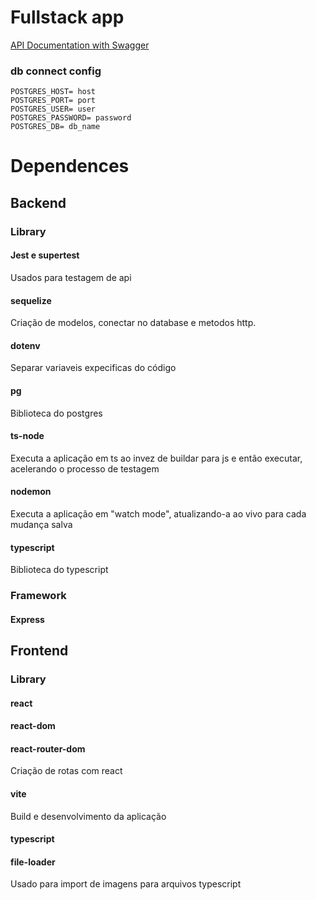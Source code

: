 # Fullstack app

[API Documentation with Swagger](https://app.swaggerhub.com/apis-docs/LEONARDOLUZ07/profissionais/1.0.0)

### db connect config
```
POSTGRES_HOST= host
POSTGRES_PORT= port
POSTGRES_USER= user
POSTGRES_PASSWORD= password
POSTGRES_DB= db_name
```

# Dependences

## Backend

### Library
#### Jest e supertest
Usados para testagem de api

#### sequelize
Criação de modelos, conectar no database e metodos http.

#### dotenv
Separar variaveis expecificas do código

#### pg
Biblioteca do postgres

#### ts-node
Executa a aplicação em ts ao invez de buildar para js e então executar, acelerando o processo de testagem

#### nodemon
Executa a aplicação em "watch mode", atualizando-a ao vivo para cada mudança salva

#### typescript
Biblioteca do typescript

### Framework
#### Express

## Frontend

### Library
#### react

#### react-dom

#### react-router-dom
Criação de rotas com react

#### vite
Build e desenvolvimento da aplicação

#### typescript

#### file-loader
Usado para import de imagens para arquivos typescript

